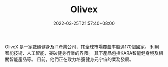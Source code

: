 ﻿---
weight: 
title: "Olivex"
description: "OliveX 是一家數碼健身及IT產業公司，其全球市場覆蓋率超過170個國家。 利用智能技術、人工智能，突破健身行業的界限。 其下產品包括KARA智能健身境及相關智能產品等。 目前，他們正在致力培養健身元宇宙的業務發展。"
date: 2022-03-25T21:57:40+08:00
lastmod: 2022-03-25T16:45:40+08:00
draft: false
authors: ["Metabd"]
featuredImage: "385.webp"
link: "https://www.olivex.ai/"
tags: ["Olivex","虚拟健身"]
categories: ["navigation"]
navigation: ["虚拟健身"]
lightgallery: true
toc: true
pinned: false
recommend: false
recommend1: false
---
OliveX 是一家數碼健身及IT產業公司，其全球市場覆蓋率超過170個國家。 利用智能技術、人工智能，突破健身行業的界限。 其下產品包括KARA智能健身境及相關智能產品等。 目前，他們正在致力培養健身元宇宙的業務發展。
